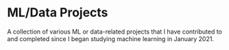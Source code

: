 # ML/Data Projects
A collection of various ML or data-related projects that I have contributed to and completed since I began studying machine learning in January 2021.

